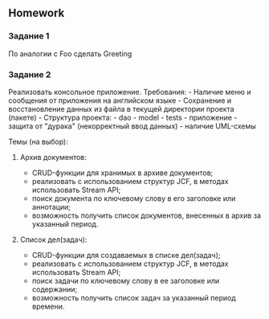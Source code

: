 ##  Homework

### Задание 1 
По аналогии с Foo сделать Greeting


### Задание 2
Реализовать консольное приложение.
Требования:
    - Наличие меню и сообщения от приложения на английском языке
    - Сохранение и восстановление данных из файла в текущей директории проекта (пакете)
    - Структура проекта:
        - dao
        - model
        - tests
        - приложение
    - защита от "дурака" (некорректный ввод данных)
    - наличие UML-схемы

Темы (на выбор):
1. Архив документов:
    - CRUD-функции для хранимых в архиве документов;
    - реализовать с использованием структур JCF, в методах использовать Stream API;
    - поиск документа по ключевому слову в его заголовке или аннотации;
    - возможность получить список документов, внесенных в архив за указанный период.

3. Список дел(задач):
    - CRUD-функции для создаваемых в списке дел(задач);
    - реализовать с использованием структур JCF, в методах использовать Stream API;
    - поиск задачи по ключевому слову в ее заголовке или содержании;
    - возможность получить список задач за указанный период времени.



